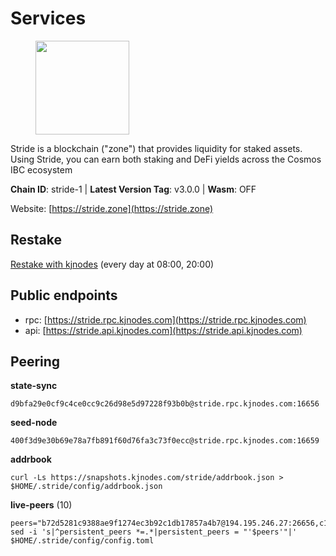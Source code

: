 # Services

<figure><img src="https://raw.githubusercontent.com/kj89/testnet_manuals/main/pingpub/logos/stride.png" width="150" alt=""><figcaption></figcaption></figure>

Stride is a blockchain ("zone") that provides liquidity for staked assets.  Using Stride, you can earn both staking and DeFi yields across the Cosmos IBC ecosystem

**Chain ID**: stride-1 | **Latest Version Tag**: v3.0.0 | **Wasm**: OFF

Website: [https://stride.zone](https://stride.zone)

## Restake

[Restake with kjnodes](https://restake.app/stride/stridevaloper1j8gkhtllnp252l6g6zwzea30e7pvzqttr9768n) (every day at 08:00, 20:00)
## Public endpoints

* rpc: [https://stride.rpc.kjnodes.com](https://stride.rpc.kjnodes.com)
* api: [https://stride.api.kjnodes.com](https://stride.api.kjnodes.com)

## Peering

**state-sync**

```
d9bfa29e0cf9c4ce0cc9c26d98e5d97228f93b0b@stride.rpc.kjnodes.com:16656
```

**seed-node**

```
400f3d9e30b69e78a7fb891f60d76fa3c73f0ecc@stride.rpc.kjnodes.com:16659
```

**addrbook**
```
curl -Ls https://snapshots.kjnodes.com/stride/addrbook.json > $HOME/.stride/config/addrbook.json
```

**live-peers** (10)
```
peers="b72d5281c9388ae9f1274ec3b92c1db17857a4b7@194.195.246.27:26656,c124ce0b508e8b9ed1c5b6957f362225659b5343@144.76.177.187:26656,2f6a21a94be87df4c2a2d82683e6ea99b7b6b02b@50.21.173.78:26656,463b1dc6903455575079572fb23407be586f2a4b@185.16.39.37:26656,022fd83f945fe03f9155fced534c90b5ce8db979@65.109.23.238:36656,1ec2a654e00e22279ee50f13f074f2bce7218681@15.235.114.194:10156,5dbe792854b8f81df6c6fe5b7aa64d60b27f6100@137.184.235.212:26656,0393c19b176d1cf8bc560c5a8fa990301deb1a7e@95.217.126.187:26656,8e4e1f1e087c76c71c64e477e95495833da82aa2@135.181.173.139:26656,d9bfa29e0cf9c4ce0cc9c26d98e5d97228f93b0b@144.76.163.233:16656"
sed -i 's|^persistent_peers *=.*|persistent_peers = "'$peers'"|' $HOME/.stride/config/config.toml
```
